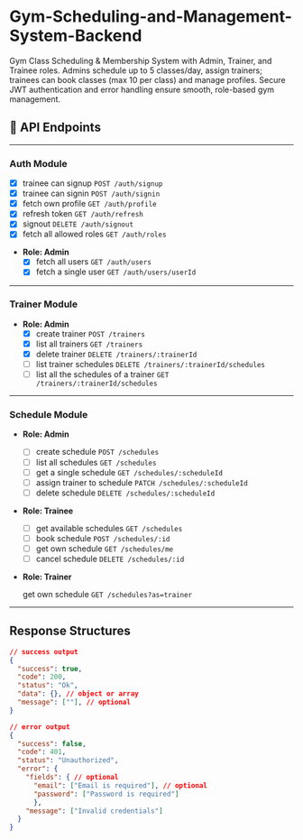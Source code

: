 # Gym-Scheduling-and-Management-System-Backend

Gym Class Scheduling &amp; Membership System with Admin, Trainer, and Trainee roles. Admins schedule up to 5 classes/day, assign trainers; trainees can book classes (max 10 per class) and manage profiles. Secure JWT authentication and error handling ensure smooth, role-based gym management.

## 📡 API Endpoints

---

### Auth Module

- [x] trainee can signup `POST /auth/signup`
- [x] trainee can signin `POST /auth/signin`
- [x] fetch own profile `GET /auth/profile`
- [x] refresh token `GET /auth/refresh`
- [x] signout `DELETE /auth/signout`
- [x] fetch all allowed roles `GET /auth/roles`

- **Role: Admin**
  - [x] fetch all users `GET /auth/users`
  - [x] fetch a single user `GET /auth/users/userId`

---

### Trainer Module

- **Role: Admin**
  - [x] create trainer `POST /trainers`
  - [x] list all trainers `GET /trainers`
  - [x] delete trainer `DELETE /trainers/:trainerId`
  - [ ] list trainer schedules `DELETE /trainers/:trainerId/schedules`
  - [ ] list all the schedules of a trainer `GET /trainers/:trainerId/schedules`

---

### Schedule Module

- **Role: Admin**

  - [ ] create schedule `POST /schedules`
  - [ ] list all schedules `GET /schedules`
  - [ ] get a single schedule `GET /schedules/:scheduleId`
  - [ ] assign trainer to schedule `PATCH /schedules/:scheduleId`
  - [ ] delete schedule `DELETE /schedules/:scheduleId`

- **Role: Trainee**

  - [ ] get available schedules `GET /schedules`
  - [ ] book schedule `POST /schedules/:id`
  - [ ] get own schedule `GET /schedules/me`
  - [ ] cancel schedule `DELETE /schedules/:id`

- **Role: Trainer**

  get own schedule `GET /schedules?as=trainer`

---

## Response Structures

```json
// success output
{
  "success": true,
  "code": 200,
  "status": "Ok",
  "data": {}, // object or array
  "message": [""], // optional
}

// error output
{
  "success": false,
  "code": 401,
  "status": "Unauthorized",
  "error": {
    "fields": { // optional
      "email": ["Email is required"], // optional
      "password": ["Password is required"]
      },
    "message": ["Invalid credentials"]
  }
}
```
